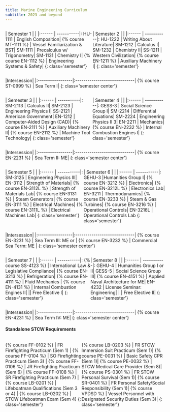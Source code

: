 ```yaml
---
title: Marine Engineering Curriculum
subtitle: 2023 and beyond
---
```


<div style='display:flex;' markdown=1>

| Semester 1  | |
|:------ | -----------|:
HU-1111  |  English Composition|
{% course MT-1111 %} |  Vessel Familiarization & BST|
SM-1111  |  Precalculus w/ Trigonometry|
SM-1131  |  Chemistry I|
{% course EN-1112 %} |  Engineering Systems & Safety|
{: class='semester'}


| Semester 2 | |
|:------ | -----------|:
HU-1222  |  Writing About Literature|
SM-1212  |  Calculus I|
SM-1232  |  Chemistry II|
SS-1211  |  Western Civilization|
{% course EN-1211 %} |  Auxiliary Machinery I|
{: class='semester'}

</div>

|Intersession|
|:-----------------|:-----------------------------|
{% course ST-0999 %} |  Sea Term I|
{: class='semester center'}

<div style='display:flex;' markdown=1>

| Semester 3 | |
|:------ | -----------|:
SM-2113  |  Calculus II|
SM-2123  |  Engineering Physics I|
SS-2121  |  American Government|
EN-1212  |  Computer-Aided Design (CAD)|
{% course EN-2111 %} |  Auxiliary Machinery II|
{% course EN-2112 %} |  Machine Tool Technology|
{: class='semester'}

| Semester 4 | |
|:------ | -----------|:
GESS-3 | Social Science Group I|
SM-2214  |  Differential Equations|
SM-2224  |  Engineering Physics II 3|
EN-2211  |  Mechanics|
{% course EN-2232 %} |  Internal Combustion Engines I|
{: class='semester'}

</div>

|Intersession|
|:-----------------|:-----------------------------|
{% course EN-2231 %} |  Sea Term II: ME|
{: class='semester center'}

<div style='display:flex;' markdown=1>

| Semester 5 | |
|:------ | -----------|:
SM-3125  |  Engineering Physics III|
EN-3112  |  Strength of Materials|
{% course EN-3112L %} |  Strength of Materials Lab|
{% course EN-3131 %} |  Steam Generators|
{% course EN-3111 %} |  Electrical Machines|
{% course EN-3111L %} |  Electrical Machines Lab|
{: class='semester'}


| Semester 6 | |
|:------ | -----------|:
GEHU-3  |Humanities Group I|
{% course EN-3212 %} |  Electronics|
{% course EN-3212L %} |  Electronics Lab|
EN-3211  |  Thermodynamics|
{% course EN-3233 %} |  Steam & Gas Turbines|
{% course EN-3216 %} |  Operational Controls|
EN-3216L |  Operational Controls Lab
{: class='semester'}

</div>


|Intersession|
|:-----------------|:-----------------------------|
{% course EN-3231 %} |  Sea Term III: ME or |
{% course EN-3232 %} |  Commercial Sea Term: ME |
{: class='semester center'}

<div style='display:flex;' markdown=1>

| Semester 7 | |
|:------ | -----------|:
{% course SS-4123 %} |  International Law & Legislative Compliance|
{% course EN-3213 %} |  Refrigeration|
{% course EN-4111 %} |  Fluid Mechanics |
{% course EN-4131 %} |  Internal Combustion Engines II|
|| Free Elective I|
{: class='semester'}


| Semester 8 | |
|:------ | -----------|:
GEHU-4 | Humanities Group I or II|
GESS-5 | Social Science Group III|
{% course EN-4151 %} |  Applied Naval Architecture for ME|
EN-4232  |  License Seminar: Engineering|
| | Free Elective II|
{: class='semester'}

</div>

|Intersession|
|:-----------------|:-----------------------------|
{% course EN-4231 %} |  Sea Term IV: ME|
{: class='semester center'}



####  Standalone STCW Requirements

<div style='display:flex;' markdown=1>

{% course FF-0102 %} |  FR Firefighting Practicum (Sem 1) | 
{% course FF-0104 %} |  SO Firefighting Practicum (Sem 3) |
{% course FF-0106 %} |  JR Firefighting Practicum (Sem 6) |
{% course FF-0108 %} |  SR Firefighting Practicum (Sem 7) |
{% course LB-0201 %} |  Lifeboatman Qualifications (Sem 3 or 4) |
{% course LB-0202 %} |  STCW Lifeboatman Exam (Sem 4)
{: class='semester'}

{% course LB-0203 %}  |  FR STCW Immersion Suit Practicum (Sem 1)|
{% course PE-0031 %}  |  Basic Safety CPR (Sem 1)|
{% course PE-0032 %}  |  STCW Medical Care Provider (Sem 8)|
{% course PS-0301 %}  |  FR STCW Personal Survival (Sem 1)|
{% course SR-0401 %}  |  FR Personal Safety/Social Responsibility   (Sem 1)|
{% course VPDSD %}  |  Vessel Personnel with Designated Security Duties  (Sem 3)|
{: class='semester'}

</div>
